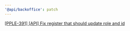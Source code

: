 ```yaml
---
'@api/backoffice': patch
---
```


[[PPLE-391] [API] Fix register that should update role and id](https://linear.app/snts/issue/PPLE-391/api-fix-register-that-should-update-role-and-id)
